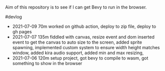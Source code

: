 Aim of this repository is to see if I can get Bevy to run in the browser.

#devlog
- 2021-07-09  70m worked on github action, deploy to zip file, deploy to gh pages
- 2021-07-07  135m fiddled with canvas, resize event and dom inserted event to get the canvas to auto size to the screen, added sprite spawning, implemented custom system to ensure width height matches window, added kira audio support, added min and max resizing, 
- 2021-07-06  120m setup project, got bevy to compile to wasm, got something to show in the browser

